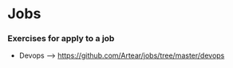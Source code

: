 # Jobs
### Exercises for apply to a job

* Devops --> https://github.com/Artear/jobs/tree/master/devops
